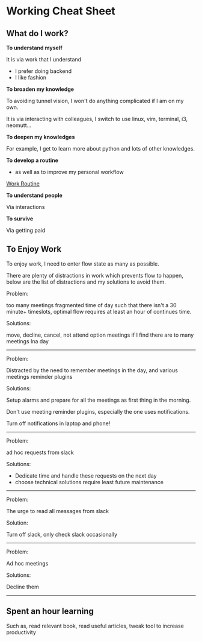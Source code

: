 # Working Cheat Sheet


## What do I work?

**To understand myself**

It is via work that I understand

- I prefer doing backend
- I like fashion

**To broaden my knowledge**

To avoiding tunnel vision, I won't do anything complicated if I am on my own.

It is via interacting with colleagues, I switch to use linux, vim, terminal, i3, neomutt... 

**To deepen my knowledges**

For example, I get to learn more about python and lots of other knowledges.

**To develop a routine**

- as well as to improve my personal workflow

[Work Routine](work-routine.md)

**To understand people**

Via interactions

**To survive**

Via getting paid

## To Enjoy Work

To enjoy work, I need to enter flow state as many as possible. 

There are plenty of distractions in work which prevents flow to happen, below are the list of distractions and my solutions to avoid them. 


Problem: 

too many meetings fragmented time of day such that there isn't a 30 minute+ timeslots, optimal flow requires at least an hour of continues time. 

Solutions:

move, decline, cancel, not attend option meetings if I find there are to many meetings Ina day

----

Problem: 

Distracted by the need to remember meetings in the day, and various meetings reminder plugins

Solutions:

Setup alarms and prepare for all the meetings as first thing in the morning. 

Don't use meeting reminder plugins, especially the one uses notifications.

Turn off notifications in laptop and phone! 

----

Problem:

ad hoc requests from slack

Solutions:

- Dedicate time and handle these requests on the next day
- choose technical solutions require least 
future maintenance

----

Problem:

The urge to read all messages from slack

Solution:

Turn off slack, only check slack occasionally

----

Problem:

Ad hoc meetings

Solutions:

Decline them

----

## Spent an hour learning

Such as, read relevant book, read useful articles, tweak tool to increase productivity

